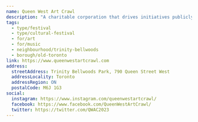 ```yaml
---
name: Queen West Art Crawl
description: "A charitable corporation that drives initiatives publicly benefiting artists and residents of Toronto through art, music, and multiculturalism. The annual two-day multidisciplinary arts festival takes place in Trinity Bellwoods Park each September, featuring an outdoor art exhibition with up to 150 artists, main stage music and drag performances, a 2SLGBTQ+ friendly Kids' Zone, and free programming. With attendance of 25-35k, QWAC has developed into an inclusive arts and multicultural festival."
tags:
  - type/festival
  - type/cultural-festival
  - for/art
  - for/music
  - neighbourhood/trinity-bellwoods
  - borough/old-toronto
link: https://www.queenwestartcrawl.com
address:
  streetAddress: Trinity Bellwoods Park, 790 Queen Street West
  addressLocality: Toronto
  addressRegion: ON
  postalCode: M6J 1G3
social:
  instagram: https://www.instagram.com/queenwestartcrawl/
  facebook: https://www.facebook.com/QueenWestArtCrawl/
  twitter: https://twitter.com/QWAC2023
---
```

